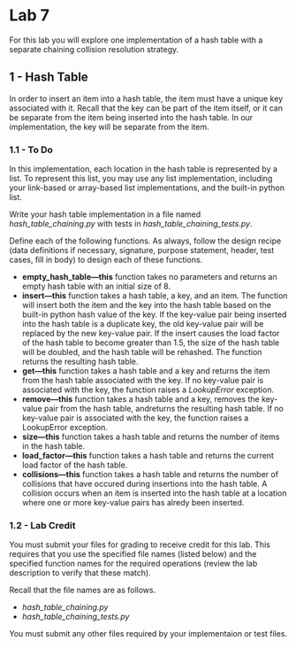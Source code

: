 # Lab 7
For this lab you will explore one implementation of a hash table with a separate chaining collision resolution strategy.

## 1 - Hash Table
In order to insert an item into a hash table, the item must have a unique key associated with it. Recall that the key can be part of the item itself, or it can be separate from the item being inserted into the hash table. In our implementation, the key will be separate from the item.

### 1.1 - To Do
In this implementation, each location in the hash table is represented by a list. To represent this list, you may use any list implementation, including your link-based or array-based list implementations, and the built-in python list.

Write your hash table implementation in a file named *hash_table_chaining.py* with tests in *hash_table_chaining_tests.py*.

Define each of the following functions. As always, follow the design recipe (data definitions if necessary, signature, purpose statement, header, test cases, fill in body) to design each of these functions.

- **empty_hash_table—this** function takes no parameters and returns an empty hash table with an initial size of 8.
- **insert—this** function takes a hash table, a key, and an item. The function will insert both the item and the key into the hash table based on the built-in python hash value of the key. If the key-value pair being inserted into the hash table is a duplicate key, the old key-value pair will be replaced by the new key-value pair. If the insert causes the load factor of the hash table to become greater than 1.5, the size of the hash table will be doubled, and the hash table will be rehashed. The function returns the resulting hash table.
- **get—this** function takes a hash table and a key and returns the item from the hash table associated with the key. If no key-value pair is associated with the key, the function raises a *LookupError* exception.
- **remove—this** function takes a hash table and a key, removes the key-value pair from the hash table, andreturns the resulting hash table. If no key-value pair is associated with the key, the function raises a LookupError exception.
- **size—this** function takes a hash table and returns the number of items in the hash table.
- **load_factor—this** function takes a hash table and returns the current load factor of the hash table.
- **collisions—this** function takes a hash table and returns the number of collisions that have occured during insertions into the hash table. A collision occurs when an item is inserted into the hash table at a location where one or more key-value pairs has alredy been inserted.

### 1.2 - Lab Credit
You must submit your files for grading to receive credit for this lab. This requires that you use the specified file names (listed below) and the specified function names for the required operations (review the lab description to verify that these match).

Recall that the file names are as follows.
- *hash_table_chaining.py*
- *hash_table_chaining_tests.py*

You must submit any other files required by your implementaion or test files.